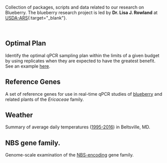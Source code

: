 Collection of packages, scripts and data related to our research on Blueberry. The blueberry research project is led by **Dr. Lisa J. Rowland** at [USDA-ARS](http://www.ars.usda.gov/pandp/people/people.htm?personid=4849){:target="_blank"}.

<br>

## Optimal Plan  
Identify the optimal qPCR sampling plan within the limits of a given budget by using replicates when they are expected to have the greatest benefit. See an example [here](optimal_Plan.md). 

## Reference Genes  
A set of reference genes for use in real-time qPCR studies of [blueberry](references.md) and related plants of the *Ericaceae* family.

## Weather
Summary of average daily temperatures ([1995-2016](weather.md)) in Beltsville, MD. 

## NBS gene family.
Genome-scale examination of the [NBS-encoding](nbs.md) gene family.
